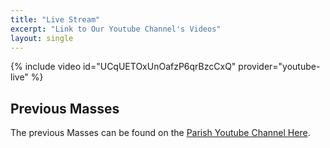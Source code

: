 ```yaml
---
title: "Live Stream"
excerpt: "Link to Our Youtube Channel's Videos"
layout: single
---
```


<!-- THis is the link to the Video Live Stream -->
{% include video id="UCqUETOxUnOafzP6qrBzcCxQ" provider="youtube-live" %}


## Previous Masses

The previous Masses can be found on the [Parish Youtube Channel Here](https://www.youtube.com/channel/UCqUETOxUnOafzP6qrBzcCxQ/videos).
